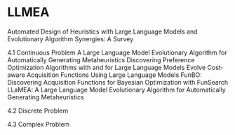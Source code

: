 # LLMEA
Automated Design of Heuristics with Large Language Models and Evolutionary Algorithm Synergies: A Survey


4.1 Continuous Problem
  A Large Language Model Evolutionary Algorithm for Automatically Generating Metaheuristics 
  Discovering Preference Optimization Algorithms with and for Large Language Models
  Evolve Cost-aware Acquisition Functions Using Large Language Models
  FunBO: Discovering Acquisition Functions for Bayesian Optimization with FunSearch
  LLaMEA: A Large Language Model Evolutionary Algorithm for Automatically Generating Metaheuristics
  
4.2 Discrete Problem

4.3 Complex Problem


